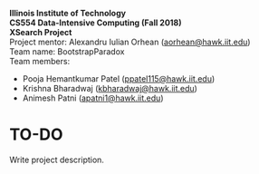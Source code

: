 **Illinois Institute of Technology**  
**CS554 Data-Intensive Computing (Fall 2018)**  
**XSearch Project**  
Project mentor: Alexandru Iulian Orhean (aorhean@hawk.iit.edu)  
Team name: BootstrapParadox  
Team members:  
*  Pooja Hemantkumar Patel (ppatel115@hawk.iit.edu)
*  Krishna Bharadwaj (kbharadwaj@hawk.iit.edu)
*  Animesh Patni (apatni1@hawk.iit.edu)

# TO-DO  
Write project description.